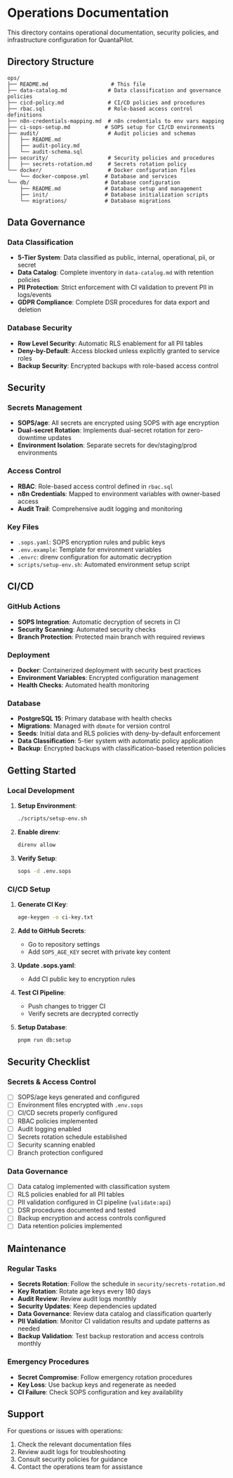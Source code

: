 # Operations Documentation

This directory contains operational documentation, security policies, and infrastructure configuration for QuantaPilot.

## Directory Structure

```
ops/
├── README.md                    # This file
├── data-catalog.md             # Data classification and governance policies
├── cicd-policy.md              # CI/CD policies and procedures
├── rbac.sql                    # Role-based access control definitions
├── n8n-credentials-mapping.md  # n8n credentials to env vars mapping
├── ci-sops-setup.md           # SOPS setup for CI/CD environments
├── audit/                      # Audit policies and schemas
│   ├── README.md
│   ├── audit-policy.md
│   └── audit-schema.sql
├── security/                   # Security policies and procedures
│   ├── secrets-rotation.md     # Secrets rotation policy
└── docker/                     # Docker configuration files
    └── docker-compose.yml     # Database and services
└── db/                        # Database configuration
    ├── README.md              # Database setup and management
    ├── init/                  # Database initialization scripts
    └── migrations/            # Database migrations
```

## Data Governance

### Data Classification

- **5-Tier System**: Data classified as public, internal, operational, pii, or secret
- **Data Catalog**: Complete inventory in `data-catalog.md` with retention policies
- **PII Protection**: Strict enforcement with CI validation to prevent PII in logs/events
- **GDPR Compliance**: Complete DSR procedures for data export and deletion

### Database Security

- **Row Level Security**: Automatic RLS enablement for all PII tables
- **Deny-by-Default**: Access blocked unless explicitly granted to service roles
- **Backup Security**: Encrypted backups with role-based access control

## Security

### Secrets Management

- **SOPS/age**: All secrets are encrypted using SOPS with age encryption
- **Dual-secret Rotation**: Implements dual-secret rotation for zero-downtime updates
- **Environment Isolation**: Separate secrets for dev/staging/prod environments

### Access Control

- **RBAC**: Role-based access control defined in `rbac.sql`
- **n8n Credentials**: Mapped to environment variables with owner-based access
- **Audit Trail**: Comprehensive audit logging and monitoring

### Key Files

- `.sops.yaml`: SOPS encryption rules and public keys
- `.env.example`: Template for environment variables
- `.envrc`: direnv configuration for automatic decryption
- `scripts/setup-env.sh`: Automated environment setup script

## CI/CD

### GitHub Actions

- **SOPS Integration**: Automatic decryption of secrets in CI
- **Security Scanning**: Automated security checks
- **Branch Protection**: Protected main branch with required reviews

### Deployment

- **Docker**: Containerized deployment with security best practices
- **Environment Variables**: Encrypted configuration management
- **Health Checks**: Automated health monitoring

### Database

- **PostgreSQL 15**: Primary database with health checks
- **Migrations**: Managed with `dbmate` for version control
- **Seeds**: Initial data and RLS policies with deny-by-default enforcement
- **Data Classification**: 5-tier system with automatic policy application
- **Backup**: Encrypted backups with classification-based retention policies

## Getting Started

### Local Development

1. **Setup Environment**:

   ```bash
   ./scripts/setup-env.sh
   ```

2. **Enable direnv**:

   ```bash
   direnv allow
   ```

3. **Verify Setup**:
   ```bash
   sops -d .env.sops
   ```

### CI/CD Setup

1. **Generate CI Key**:

   ```bash
   age-keygen -o ci-key.txt
   ```

2. **Add to GitHub Secrets**:
   - Go to repository settings
   - Add `SOPS_AGE_KEY` secret with private key content

3. **Update .sops.yaml**:
   - Add CI public key to encryption rules

4. **Test CI Pipeline**:
   - Push changes to trigger CI
   - Verify secrets are decrypted correctly

5. **Setup Database**:
   ```bash
   pnpm run db:setup
   ```

## Security Checklist

### Secrets & Access Control

- [ ] SOPS/age keys generated and configured
- [ ] Environment files encrypted with `.env.sops`
- [ ] CI/CD secrets properly configured
- [ ] RBAC policies implemented
- [ ] Audit logging enabled
- [ ] Secrets rotation schedule established
- [ ] Security scanning enabled
- [ ] Branch protection configured

### Data Governance

- [ ] Data catalog implemented with classification system
- [ ] RLS policies enabled for all PII tables
- [ ] PII validation configured in CI pipeline (`validate:api`)
- [ ] DSR procedures documented and tested
- [ ] Backup encryption and access controls configured
- [ ] Data retention policies implemented

## Maintenance

### Regular Tasks

- **Secrets Rotation**: Follow the schedule in `security/secrets-rotation.md`
- **Key Rotation**: Rotate age keys every 180 days
- **Audit Review**: Review audit logs monthly
- **Security Updates**: Keep dependencies updated
- **Data Governance**: Review data catalog and classification quarterly
- **PII Validation**: Monitor CI validation results and update patterns as needed
- **Backup Validation**: Test backup restoration and access controls monthly

### Emergency Procedures

- **Secret Compromise**: Follow emergency rotation procedures
- **Key Loss**: Use backup keys and regenerate as needed
- **CI Failure**: Check SOPS configuration and key availability

## Support

For questions or issues with operations:

1. Check the relevant documentation files
2. Review audit logs for troubleshooting
3. Consult security policies for guidance
4. Contact the operations team for assistance
